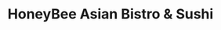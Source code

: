 ---
layout: place
title: "HoneyBee Asian Bistro & Sushi"
permalink: /colorado/aurora/honeybee-asian-bistro-sushi.html
stateAbbr: CO
stateName: Colorado
cityName: Aurora
place_id: ChIJKfO1pZmJbIcRqWu2X-yioXc
photos:
  - name: >-
      places/ChIJKfO1pZmJbIcRqWu2X-yioXc/photos/AeeoHcJf2aQ97MugHH1YhOj7za8Tkp-wRGWA6tOi7VHxrVLZrtdymZaGjjxnxYNCknkZeiJuoBQ2Tzm9uVJVBGVZ6A3LHe_GXvKSntwaGvCKHqsnLgToSG9lkKO4C791wGIYgJS6bHbN8hXZYzI3lAMKmGQPH834RQHjTC130D0qQzBt9ClksRX3b0MzLPHISICRRkRnXvheXO0ZpHKt6lisZIyensl6YiafyI6Cgq_ZCIYllvNgCIXmOPtYosNySDu0grREmhbRUCvL6fFAv0_2nwEQSMMxxITdlEnEmnXHTb3hAb3eCRgc7aXTe9LxaIWfteBY1eMgbl8rnx3ouFFl5wqYCa7J3f4c1sMHIk5Nv0iMftUc3I_C_nbORa4XQ2Ld_ZvjBu4gm0Z_M0oJ-_WJis7fRhGp7y1aOUx_luMud7wVM-LB
    widthPx: 3024
    heightPx: 4032
    authorAttributions:
      - displayName: A D
        uri: https://maps.google.com/maps/contrib/105581815429916087481
        photoUri: >-
          https://lh3.googleusercontent.com/a-/ALV-UjWCGwToKfoeb8aqJvAbAAdrj0GH3H79ATWHxTH1jcIsQt336WHVaA=s100-p-k-no-mo
    flagContentUri: >-
      https://www.google.com/local/imagery/report/?cb_client=maps_api_places.places_api&image_key=!1e10!2sCIHM0ogKEICAgIC-jvDhswE&hl=en-US
    googleMapsUri: >-
      https://www.google.com/maps/place//data=!3m4!1e2!3m2!1sCIHM0ogKEICAgIC-jvDhswE!2e10!4m2!3m1!1s0x876c8999a5b5f329:0x77a1a2ec5fb66ba9
  - name: >-
      places/ChIJKfO1pZmJbIcRqWu2X-yioXc/photos/AeeoHcIVfFYO10jgsCQMrlDYYDGLRzD8OkxGg2T_SE7Ru_4v-l8TdZJdqwBvcJvFpvJM9DzxHwHq-ES07sEG9JAw8M-WW13qYG6YbIsPcwrIoGzABSi8X9z2MSCASHqhc7dJwREfTuG9hYcd1Hv0ptYNvssM6aICVBFmo7Ij08EN-RLtGwTgZUZhDs4VXHc5vVOFS0pjOh9qOj8TYr7XuVaUmHpxCJA0Bxv8VGJgFpNRe4lISEykCrFL8UAHcsnffxsR8eBAxrRhN976m8APvZNZyMUvydYoYLx2Rk5mK5WUPB_t5A
    widthPx: 1066
    heightPx: 767
    authorAttributions:
      - displayName: HoneyBee Asian Bistro & Sushi
        uri: https://maps.google.com/maps/contrib/108581986906382829298
        photoUri: >-
          https://lh3.googleusercontent.com/a/ACg8ocICP7J_fbKp0XVElPR--zpTAq5LiulUODDZ3AZ8ZMXHwxIMwA=s100-p-k-no-mo
    flagContentUri: >-
      https://www.google.com/local/imagery/report/?cb_client=maps_api_places.places_api&image_key=!1e10!2sAF1QipMWLFZ9eYjefASk1XkSaLaOB8Ue1BEz3Yq22T5n&hl=en-US
    googleMapsUri: >-
      https://www.google.com/maps/place//data=!3m4!1e2!3m2!1sAF1QipMWLFZ9eYjefASk1XkSaLaOB8Ue1BEz3Yq22T5n!2e10!4m2!3m1!1s0x876c8999a5b5f329:0x77a1a2ec5fb66ba9
  - name: >-
      places/ChIJKfO1pZmJbIcRqWu2X-yioXc/photos/AeeoHcJN8wJOG6QD1u_o1nDYmm-D4c5JTA8_pOQsSAEHCOc_2N4DeSVTnfgd93BuuApSilR0tu_NVMtwCKz31cu2tZlCcdon2sUkiq-nTLyWMiONBMRl6hdHMCwk-v-oQuhhZ0y-SGZ2sY1QbvUeYUSs2SPgWoZNgTpCSiQHJmGRX1AOgfvAaDRF21LoutJkTCxaDCK4rShfPLewSdfUJ17Yo7_6DJNXAbnzCAXXy-vFYMzhTRQEpnHVdFcvuV4Yz2YTsCNTwuKTRzC4EjR-PwPREguzE7Vl7C0cv-3g7yGFucGQNTFuI0N23npPyX1HevTzp0fYU3Wn_ZoGNODSiQdUhakjQfJVjQc2Oygt0AMTXYZPmGuE9_syS1enVDhzEIng7gKH2zMA6bvt5QTisNyop9Nv9dz88py8giF_g5-AmMJ6DgN3Kcz3ieoAgJXQdA
    widthPx: 2588
    heightPx: 2808
    authorAttributions:
      - displayName: Felix Budiman
        uri: https://maps.google.com/maps/contrib/117472250072427932089
        photoUri: >-
          https://lh3.googleusercontent.com/a-/ALV-UjWrd5ajzB1aMwamBl7Ad4MghaXnljMcYoZJ_PrPemb5fBe9p876=s100-p-k-no-mo
    flagContentUri: >-
      https://www.google.com/local/imagery/report/?cb_client=maps_api_places.places_api&image_key=!1e10!2sCIABIhAGbyfQ8wRH42f8KP4AD0Ei&hl=en-US
    googleMapsUri: >-
      https://www.google.com/maps/place//data=!3m4!1e2!3m2!1sCIABIhAGbyfQ8wRH42f8KP4AD0Ei!2e10!4m2!3m1!1s0x876c8999a5b5f329:0x77a1a2ec5fb66ba9
  - name: >-
      places/ChIJKfO1pZmJbIcRqWu2X-yioXc/photos/AeeoHcKffxXBx3c3OryXEovScnpJ90yFtafQtxoyQ1qrKocvolkL5vFzOm5D2eSk2RrbNZylaIu0BimZS9lEKQPPoXLGBn38Pr7Tgwu-LY3nWIdegQQOVJeTizOo8ZGv9dhCxZNHcAu2aYLbot45oNTJRJ6Mq-TaNyC2_2IKeOOjUViEne69DywNp75RInguVx1PQWeJucisvME1ZHRfrILZ3eBvWtX8YLwN-VaPLHEB1ZoFK_7os2WjFKivMLRKNd1qeUpXmvh7qKusgpXSDDp2dN3T51Vm8uy-Usq5o8xVXbFx_0F72MFUH0zX3zV98Dtzi9znrw3UHVuFXgtiiclf4d-IYcmr8zp5_XKeFNBaHYY12cZIOtVtRVqbJF_X5OCpZaAc2Ml4aTVdnsRvyKMTDr5OpEminNhm_6wtr-YHAfeEaHZi
    widthPx: 3456
    heightPx: 4608
    authorAttributions:
      - displayName: Julia Bilderback
        uri: https://maps.google.com/maps/contrib/100288914062993878571
        photoUri: >-
          https://lh3.googleusercontent.com/a-/ALV-UjW_2sOulOow0gGU8uBH428vY6lu8PtIb6I0l4Zaab2UHa0pgXQb=s100-p-k-no-mo
    flagContentUri: >-
      https://www.google.com/local/imagery/report/?cb_client=maps_api_places.places_api&image_key=!1e10!2sCIHM0ogKEICAgICLkLKJigE&hl=en-US
    googleMapsUri: >-
      https://www.google.com/maps/place//data=!3m4!1e2!3m2!1sCIHM0ogKEICAgICLkLKJigE!2e10!4m2!3m1!1s0x876c8999a5b5f329:0x77a1a2ec5fb66ba9
  - name: >-
      places/ChIJKfO1pZmJbIcRqWu2X-yioXc/photos/AeeoHcLYR87AtFq99ClfRmZxOccmY1n5S36vMtGY1QHKyUSPt6EGXp0tIROVzMzDng2HeHizNgFoe0hFbae16lhrwcXGubuhrcZSNazqQ0V5ug63DTrSxzb4eCvW3hRJDw5-c7vVykYjEkGttHbZAq_sX7wex3LwL0Mk5CDQYnYXJith3USh9udyQzzIdpdQxXmtyfWC-lqsvLW_3yZz35SOtGMxa0GqRh178qhP2QLXBPLwb7INPELQUVRMffF105Uk-HLyZivF2kwqC4VGLWjrcM_Cq0MkOODM8q-Y-Uf0e0B2tCv-EMyg12Hqc7DoukyhYA8n5DPd4eYHeXuIUL6KUu1Agt4o3tfOjjoXKklsn3KooRi0DWM2QdJixaRm3rlrLk6P8haUAu4_AmlfCr3HBHHaWzpPrMb26UTxGkamX9LRWl_b
    widthPx: 4032
    heightPx: 3024
    authorAttributions:
      - displayName: Agent_47 _googl
        uri: https://maps.google.com/maps/contrib/101270083923586682388
        photoUri: >-
          https://lh3.googleusercontent.com/a/ACg8ocJPWcKZKoe8SmTPZ_SEodzd8r2ejWDUhuXE_v-kFSc1wPelrps=s100-p-k-no-mo
    flagContentUri: >-
      https://www.google.com/local/imagery/report/?cb_client=maps_api_places.places_api&image_key=!1e10!2sCIHM0ogKEICAgIDfpP33zwE&hl=en-US
    googleMapsUri: >-
      https://www.google.com/maps/place//data=!3m4!1e2!3m2!1sCIHM0ogKEICAgIDfpP33zwE!2e10!4m2!3m1!1s0x876c8999a5b5f329:0x77a1a2ec5fb66ba9
  - name: >-
      places/ChIJKfO1pZmJbIcRqWu2X-yioXc/photos/AeeoHcK0uS1QgERE-QwZ7AZXe3J695F2LwijfBcshJoPVjLY9FmtNfoxD9gAaMhswJkJC5QxggK-YOZ9Aaz_spDpGNS_d8VrTWsvfo1VubwyeUnC4ZVq0h7XB1x_G0cftGIde-CSlMWBo-sdoBC_y2SNSVKbzakUP16TU45dIxpgSEsDstDYk9zae9L-bQBGsNbDjdum_lvXfGMSTFSh17XYMamp4PaZfXA4JQprLwgq09vIPeBXvvwMr0azPvWb5xzeJcFrhavGTx86wshS4HJq4DqQLPtzUJUxZUiU1B5cYbr_MOiYD23y-xbDZwA6HDAmsG4TV0fgoCKtvFSH8J9lgiMzaqjs64HnEFMJiB3Vzlb0QEqSWCxjKNdg-uoMG5wD2iK85J8Z21hGFhdpRtY9V8exFI23hWJocmfK5NYISPR5l_HZ
    widthPx: 1200
    heightPx: 1600
    authorAttributions:
      - displayName: Felix Budiman
        uri: https://maps.google.com/maps/contrib/117472250072427932089
        photoUri: >-
          https://lh3.googleusercontent.com/a-/ALV-UjWrd5ajzB1aMwamBl7Ad4MghaXnljMcYoZJ_PrPemb5fBe9p876=s100-p-k-no-mo
    flagContentUri: >-
      https://www.google.com/local/imagery/report/?cb_client=maps_api_places.places_api&image_key=!1e10!2sCIHM0ogKEICAgICH1qW4ywE&hl=en-US
    googleMapsUri: >-
      https://www.google.com/maps/place//data=!3m4!1e2!3m2!1sCIHM0ogKEICAgICH1qW4ywE!2e10!4m2!3m1!1s0x876c8999a5b5f329:0x77a1a2ec5fb66ba9
  - name: >-
      places/ChIJKfO1pZmJbIcRqWu2X-yioXc/photos/AeeoHcKGG1Tl0iUIWkUw-u_771dzNHGetS_uzz-MV6dfnbOYbpGxQ-7c4p5uXAJxdJhx9-NWLGDGtYr2W1n_K-Izn21dApBpDPdnqgttglVh6RDRheDZuE2tAVjw2bSbZFqkxTrIPisn57O1E2p0viZmeE5fFnvx0I_2LoBzLlTm4Rf8f2ci-3jgFVUJCdUkkqDfhK0B9wf5AX9AnVRDmrpiNHrZMZqa52Gg7KNtJWgIb9V9lq_dhLEBH8T4RwzWtrdsAvIJUvJABCksc0uKTGRom2qUex3vJ76FB-rwDhMwM0R3__ZjU28wTpQp0fdmEo7bn_wwLrWUenAbVU4rjsuYQFDNIAAR6f2l0VVtW1Bp8EMPLjYFdjn0vWbfFmWFQ_ffSmhKSzR4WMBF2B5g_YGxLTXWDCO0R9g8rQw09L0cUq4njw
    widthPx: 1600
    heightPx: 1200
    authorAttributions:
      - displayName: Felix Budiman
        uri: https://maps.google.com/maps/contrib/117472250072427932089
        photoUri: >-
          https://lh3.googleusercontent.com/a-/ALV-UjWrd5ajzB1aMwamBl7Ad4MghaXnljMcYoZJ_PrPemb5fBe9p876=s100-p-k-no-mo
    flagContentUri: >-
      https://www.google.com/local/imagery/report/?cb_client=maps_api_places.places_api&image_key=!1e10!2sCIHM0ogKEICAgICH1sX_DQ&hl=en-US
    googleMapsUri: >-
      https://www.google.com/maps/place//data=!3m4!1e2!3m2!1sCIHM0ogKEICAgICH1sX_DQ!2e10!4m2!3m1!1s0x876c8999a5b5f329:0x77a1a2ec5fb66ba9
  - name: >-
      places/ChIJKfO1pZmJbIcRqWu2X-yioXc/photos/AeeoHcJnE5wZZWTYCJhaV-RV09S6YlrB4nEmu2l-Nc0pLDRpmgfYOgOqKlDN3xGZQGPgUEE_TvEmSgNiP3bEcCuJdoG8u9ZF43j-XKQ0XUMPVHI7y598842tgH7Yp9QBNo3h7IlOhPVdy6RaLbgYcFD9YAP-nK1tzTwSSrYsa7XK2CtRKWKH-ePJFUXlGj8P1uW2mLslDs8yzbMllv3fSW70auho2aG3FA9AnnuGGqZbQWxfj2P_53k1FZd5oz_fTkywJRrNwkTJnUVUEHQBeANDgJ-tQk0LawR9Syire4ksAKzRY0mkIllS9ig2ajfXptS6_m7CVc_6xJIyQR0_JJafxxd6jvpqB269gAn7akd41ZHmhJFK5RZa5Gr1rziTU9Xdwq2WPbsOgjXwx_S25I4YKAuj2uaZMUetsphV7lz1yK8Njo50
    widthPx: 4032
    heightPx: 3024
    authorAttributions:
      - displayName: Zesty Zebras
        uri: https://maps.google.com/maps/contrib/108047465888102513371
        photoUri: >-
          https://lh3.googleusercontent.com/a-/ALV-UjWcU9Kjd8Bube2DScEtDzQnkJhfiCNRiLRVji5uFfpI2WnGlk81=s100-p-k-no-mo
    flagContentUri: >-
      https://www.google.com/local/imagery/report/?cb_client=maps_api_places.places_api&image_key=!1e10!2sCIHM0ogKEICAgID2jKXchgE&hl=en-US
    googleMapsUri: >-
      https://www.google.com/maps/place//data=!3m4!1e2!3m2!1sCIHM0ogKEICAgID2jKXchgE!2e10!4m2!3m1!1s0x876c8999a5b5f329:0x77a1a2ec5fb66ba9
  - name: >-
      places/ChIJKfO1pZmJbIcRqWu2X-yioXc/photos/AeeoHcIdybCbPuAgrxqX8Ykdm39JdROJuENhhpLsi7vCXXVxqUTaWwoXtHn5_rTbpldwaFUrwUGeL2d_PMg3SjNK33upsnIhAjAqzZP2zE8fdFDvSo8aBeQUR771DrgJIJQ_Aesx4hGF6zm9GenD_SwrXFJ_gCT0nfoJLRBI2M5LVegvHGyO4DNAAcjLXbgbmM3NrfI-3oKZ6muMhinZK3vGmAqhBSxd5juwcAVdf8QrHy3nCmy0Ne8tuc9jl4DF8C3_CCmPyVVAFalyd-KcycIFqAwYe3DQ1lPUHO8WFv5zvL6Wr2jy54hni9GsHbt63HtEYxEYnnJX694vXNXYtr7xsTM3jwMa4xbNMjacqyx_EEz4HmO_g8VhKsICWFIvKT2tNTIzoxw7G6yin1Gh1LPchDO0fehqgCjreM66x421aCs
    widthPx: 3000
    heightPx: 4000
    authorAttributions:
      - displayName: S Bridge (GamerTech)
        uri: https://maps.google.com/maps/contrib/104447687085754219098
        photoUri: >-
          https://lh3.googleusercontent.com/a-/ALV-UjWaEsdMl_PBKbDWMabkoqlfBCpn3qMpyEqX2v_-etVKb161_wSxrw=s100-p-k-no-mo
    flagContentUri: >-
      https://www.google.com/local/imagery/report/?cb_client=maps_api_places.places_api&image_key=!1e10!2sCIHM0ogKEICAgIDPxsfvDg&hl=en-US
    googleMapsUri: >-
      https://www.google.com/maps/place//data=!3m4!1e2!3m2!1sCIHM0ogKEICAgIDPxsfvDg!2e10!4m2!3m1!1s0x876c8999a5b5f329:0x77a1a2ec5fb66ba9
  - name: >-
      places/ChIJKfO1pZmJbIcRqWu2X-yioXc/photos/AeeoHcL-nHaTn3abmU4j-Cf8v0MIEzjA8ND7tXjAg5cRT-x5G2Hk51R9Q9KeRrvJO5vsjcqfjT63W8uJ4E4abud6Fh5PL1vKbMwDZHSo7wZzQyRlCjZOqTeyMd1kOHHwGXqd2EmOGt01Y1fUaV46KLarsgzY7BAA3FyJt_8301LGzROu64J763MjoKPTMKtiCTP4piHqjXnK5o2jK7hfYPbCUidNmw5nW1LasJW7VjHHc8NnL7gYR1mLr3BNd2daDkyMisa8ubOTCXlxS-8vsr0mEAPTUSFEj67ub916-kvZoRlMTRn694o_wJ5g5Iut0pzQgbBVHL0fxvtDUwjieHxdlLH9E2aZmWdcz-lhstX1Ly0mNDv42zMe25X1x4sUHsOwJF8MLzZGflsSyC6c5QY10G0_3Lva35w85veViSygd8EG45Cr
    widthPx: 4032
    heightPx: 3024
    authorAttributions:
      - displayName: Agent_47 _googl
        uri: https://maps.google.com/maps/contrib/101270083923586682388
        photoUri: >-
          https://lh3.googleusercontent.com/a/ACg8ocJPWcKZKoe8SmTPZ_SEodzd8r2ejWDUhuXE_v-kFSc1wPelrps=s100-p-k-no-mo
    flagContentUri: >-
      https://www.google.com/local/imagery/report/?cb_client=maps_api_places.places_api&image_key=!1e10!2sCIHM0ogKEICAgICL1KqP_AE&hl=en-US
    googleMapsUri: >-
      https://www.google.com/maps/place//data=!3m4!1e2!3m2!1sCIHM0ogKEICAgICL1KqP_AE!2e10!4m2!3m1!1s0x876c8999a5b5f329:0x77a1a2ec5fb66ba9
address: 18541 E Hampden Ave Ste 126, Aurora, CO 80013, USA
street: 18541 E Hampden Ave Ste 126
city: Aurora
state: CO
zip: '80013'
country: USA
neighborhood: Seven Hills
latitude: '39.654813'
longitude: '-104.771189'
accessibility_options:
  wheelchairAccessibleParking: true
  wheelchairAccessibleEntrance: true
  wheelchairAccessibleRestroom: true
  wheelchairAccessibleSeating: true
business_status: OPERATIONAL
name: HoneyBee Asian Bistro & Sushi
google_maps_links:
  directionsUri: >-
    https://www.google.com/maps/dir//''/data=!4m7!4m6!1m1!4e2!1m2!1m1!1s0x876c8999a5b5f329:0x77a1a2ec5fb66ba9!3e0
  placeUri: https://maps.google.com/?cid=8620350297865612201
  writeAReviewUri: >-
    https://www.google.com/maps/place//data=!4m3!3m2!1s0x876c8999a5b5f329:0x77a1a2ec5fb66ba9!12e1
  reviewsUri: >-
    https://www.google.com/maps/place//data=!4m4!3m3!1s0x876c8999a5b5f329:0x77a1a2ec5fb66ba9!9m1!1b1
  photosUri: >-
    https://www.google.com/maps/place//data=!4m3!3m2!1s0x876c8999a5b5f329:0x77a1a2ec5fb66ba9!10e5
primary_type: Asian Restaurant
opening_hours:
  regular: null
  current: null
secondary_opening_hours:
  regular:
    weekdayDescriptions: null
    type: null
  current:
    weekdayDescriptions: null
    type: null
phone: (303) 400-6117
price_level: PRICE_LEVEL_MODERATE
price_range: $10 &ndash; $20
rating: '4.2'
rating_count: 781
website: https://www.honeybeeasianbistro.com/
description: null
reviews: null
parking_options: null
payment_options: null
allow_dogs: null
curbside_pickup: null
delivery: null
dine_in: null
good_for_children: null
good_for_groups: null
good_for_sports: null
live_music: null
menu_for_children: null
outdoor_seating: null
reservable: null
restroom: null
serves_beer: null
serves_breakfast: null
serves_brunch: null
serves_cocktails: null
serves_coffee: null
serves_dinner: null
serves_dessert: null
serves_lunch: null
serves_vegetarian_food: null
serves_wine: null
takeout: null

---